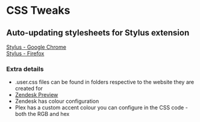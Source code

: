 # CSS Tweaks
## Auto-updating stylesheets for Stylus extension    
[Stylus - Google Chrome](https://chrome.google.com/webstore/detail/stylus/clngdbkpkpeebahjckkjfobafhncgmne?hl=en)    
[Stylus - Firefox](https://addons.mozilla.org/en-GB/firefox/addon/styl-us/)    


### Extra details
- .user.css files can be found in folders respective to the website they are created for
- [Zendesk Preview](https://cdn.knightlab.com/libs/juxtapose/latest/embed/index.html?uid=1c7a0981-6d2b-11eb-83c8-ebb5d6f907df)
- Zendesk has colour configuration
- Plex has a custom accent colour you can configure in the CSS code - both the RGB and hex
